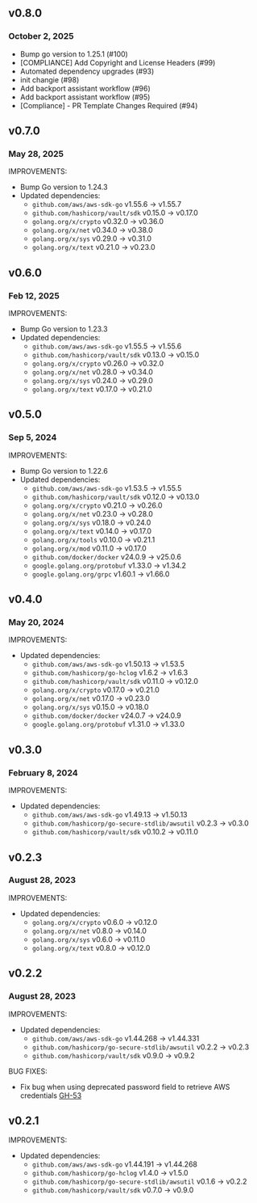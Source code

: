 ## v0.8.0
### October 2, 2025

* Bump go version to 1.25.1 (#100)
* [COMPLIANCE] Add Copyright and License Headers (#99)
* Automated dependency upgrades (#93)
* init changie (#98)
* Add backport assistant workflow (#96)
* Add backport assistant workflow (#95)
* [Compliance] - PR Template Changes Required (#94)

## v0.7.0
### May 28, 2025

IMPROVEMENTS:
* Bump Go version to 1.24.3
* Updated dependencies:
  * `github.com/aws/aws-sdk-go` v1.55.6 -> v1.55.7
  * `github.com/hashicorp/vault/sdk` v0.15.0 -> v0.17.0
  * `golang.org/x/crypto` v0.32.0 -> v0.36.0
  * `golang.org/x/net` v0.34.0 -> v0.38.0
  * `golang.org/x/sys` v0.29.0 -> v0.31.0
  * `golang.org/x/text` v0.21.0 -> v0.23.0

## v0.6.0
### Feb 12, 2025

IMPROVEMENTS:
* Bump Go version to 1.23.3
* Updated dependencies:
  * `github.com/aws/aws-sdk-go` v1.55.5 -> v1.55.6
  * `github.com/hashicorp/vault/sdk` v0.13.0 -> v0.15.0
  * `golang.org/x/crypto` v0.26.0 -> v0.32.0
  * `golang.org/x/net` v0.28.0 -> v0.34.0
  * `golang.org/x/sys` v0.24.0 -> v0.29.0
  * `golang.org/x/text` v0.17.0 -> v0.21.0

## v0.5.0
### Sep 5, 2024

IMPROVEMENTS:
* Bump Go version to 1.22.6
* Updated dependencies:
  * `github.com/aws/aws-sdk-go` v1.53.5 -> v1.55.5
  * `github.com/hashicorp/vault/sdk` v0.12.0 -> v0.13.0
  * `golang.org/x/crypto` v0.21.0 -> v0.26.0
  * `golang.org/x/net` v0.23.0 -> v0.28.0
  * `golang.org/x/sys` v0.18.0 -> v0.24.0
  * `golang.org/x/text` v0.14.0 -> v0.17.0
  * `golang.org/x/tools` v0.10.0 -> v0.21.1
  * `golang.org/x/mod` v0.11.0 -> v0.17.0
  * `github.com/docker/docker` v24.0.9 -> v25.0.6
  * `google.golang.org/protobuf` v1.33.0 -> v1.34.2
  * `google.golang.org/grpc` v1.60.1 -> v1.66.0

## v0.4.0
### May 20, 2024

IMPROVEMENTS:
* Updated dependencies:
  * `github.com/aws/aws-sdk-go` v1.50.13 -> v1.53.5
  * `github.com/hashicorp/go-hclog` v1.6.2 -> v1.6.3
  * `github.com/hashicorp/vault/sdk` v0.11.0 -> v0.12.0
  * `golang.org/x/crypto` v0.17.0 -> v0.21.0
  * `golang.org/x/net` v0.17.0 -> v0.23.0
  * `golang.org/x/sys` v0.15.0 -> v0.18.0
  * `github.com/docker/docker` v24.0.7 -> v24.0.9
  * `google.golang.org/protobuf` v1.31.0 -> v1.33.0

## v0.3.0
### February 8, 2024

IMPROVEMENTS:
* Updated dependencies:
  * `github.com/aws/aws-sdk-go` v1.49.13 -> v1.50.13
  * `github.com/hashicorp/go-secure-stdlib/awsutil` v0.2.3 -> v0.3.0
  * `github.com/hashicorp/vault/sdk` v0.10.2 -> v0.11.0

## v0.2.3
### August 28, 2023

IMPROVEMENTS:
* Updated dependencies:
  * `golang.org/x/crypto` v0.6.0 -> v0.12.0
  * `golang.org/x/net` v0.8.0 -> v0.14.0
  * `golang.org/x/sys` v0.6.0 -> v0.11.0
  * `golang.org/x/text` v0.8.0 -> v0.12.0

## v0.2.2
### August 28, 2023

IMPROVEMENTS:
* Updated dependencies:
  * `github.com/aws/aws-sdk-go` v1.44.268 -> v1.44.331
  * `github.com/hashicorp/go-secure-stdlib/awsutil` v0.2.2 -> v0.2.3
  * `github.com/hashicorp/vault/sdk` v0.9.0 -> v0.9.2

BUG FIXES:
* Fix bug when using deprecated password field to retrieve AWS credentials [GH-53](https://github.com/hashicorp/vault-plugin-database-redis-elasticache/pull/53)

## v0.2.1

IMPROVEMENTS:
* Updated dependencies:
   * `github.com/aws/aws-sdk-go` v1.44.191 -> v1.44.268
   * `github.com/hashicorp/go-hclog` v1.4.0 -> v1.5.0
   * `github.com/hashicorp/go-secure-stdlib/awsutil` v0.1.6 -> v0.2.2
   * `github.com/hashicorp/vault/sdk` v0.7.0 -> v0.9.0
